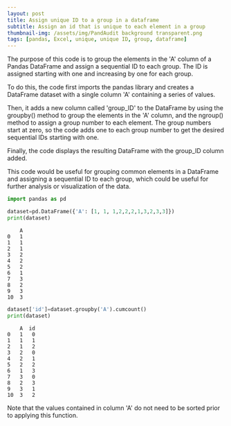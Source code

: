 ```yaml
---
layout: post
title: Assign unique ID to a group in a dataframe
subtitle: Assign an id that is unique to each element in a group
thumbnail-img: /assets/img/PandAudit background transparent.png
tags: [pandas, Excel, unique, unique ID, group, dataframe]
---
```

The purpose of this code is to group the elements in the 'A' column of a Pandas DataFrame and assign a sequential ID to each group. The ID is assigned starting with one and increasing by one for each group.

To do this, the code first imports the pandas library and creates a DataFrame dataset with a single column 'A' containing a series of values.

Then, it adds a new column called 'group_ID' to the DataFrame by using the groupby() method to group the elements in the 'A' column, and the ngroup() method to assign a group number to each element. The group numbers start at zero, so the code adds one to each group number to get the desired sequential IDs starting with one.

Finally, the code displays the resulting DataFrame with the group_ID column added.

This code would be useful for grouping common elements in a DataFrame and assigning a sequential ID to each group, which could be useful for further analysis or visualization of the data.



```python
import pandas as pd
```


```python
dataset=pd.DataFrame({'A': [1, 1, 1,2,2,2,1,3,2,3,3]})
print(dataset)
```

        A
    0   1
    1   1
    2   1
    3   2
    4   2
    5   2
    6   1
    7   3
    8   2
    9   3
    10  3
    


```python
dataset['id']=dataset.groupby('A').cumcount()
print(dataset)
```

        A  id
    0   1   0
    1   1   1
    2   1   2
    3   2   0
    4   2   1
    5   2   2
    6   1   3
    7   3   0
    8   2   3
    9   3   1
    10  3   2
    

Note that the values contained in column 'A' do not need to be sorted prior to applying this function.
